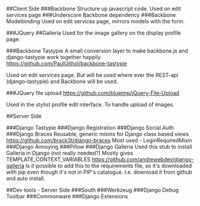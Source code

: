 ##Client Side
###Backbone
Structure up javascript code.
Used on edit services page
###Underscore
Backbone dependency
###Backbone Modelbinding
Used on edit services page, mirrors models with the form.

###JQuery
##Galleria
Used for the image gallery on the display profile page.

###Backbone Tastypie
A small conversion layer to make backbone.js and django-tastypie work together happily.
https://github.com/PaulUithol/backbone-tastypie

Used on edit services page. But will be used where ever the REST-api (django-tastypie) and Backbone will be used.


###JQuery file upload 
https://github.com/blueimp/jQuery-File-Upload

Used in the stylist profile edit interface. To handle upload of images.


##Server Side

###Django Tastypie
###Django Registration
###Django Social Auth
###Django Braces
Reusable, generic mixins for Django class based views
https://github.com/brack3t/django-braces
Most used - LoginRequiredMixin
###Django Annoying
###Pillow
###Django Galleria
Used this stub to install Galleria in Django (not really needed?)
Mostly gives TEMPLATE_CONTEXT_VARIABLES
https://github.com/andrewebdev/django-galleria
Is it possible to add this to the requirements file, so it's 
downloaded with pip even though it's not in PIP's catalogue. 
I.e. download it from github and auto install.

##Dev tools - Server Side
###South
###Werkzeug
###Django Debug Toolbar
###Commonware
###Django Extensions

